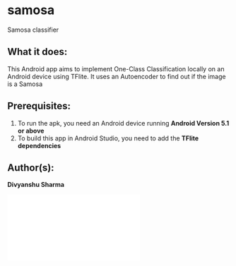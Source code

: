 # samosa
Samosa classifier

## What it does: 
This Android app aims to implement One-Class Classification locally on an Android device using TFlite. It uses an Autoencoder to find out if the image is a Samosa

## Prerequisites:
1. To run the apk, you need an Android device running **Android Version 5.1 or above**
2. To build this app in Android Studio, you need to add the **TFlite dependencies**

## Author(s):
**Divyanshu Sharma**

![Link to Images](docs/CONTRIBUTING.md)
